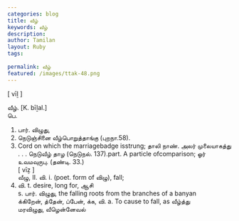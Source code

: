 ```yaml
---
categories: blog
title: வீழ்
keywords: வீழ்
description: 
author: Tamilan
layout: Ruby
tags: 
 
permalink: வீழ்
featured: /images/ttak-48.png
---
```

  
[ vīḻ ]  
  
வீழ். [K. bīḻal.]  
பெ.   
1. பார். விழுது,   
1. நெடுஞ்சினை வீழ்பொறுத்தாங்கு (புறநா.58).   
2. Cord on which the marriagebadge isstrung; தாலி நாண். அலர் முலையாகத்து . . . நெடுவீழ் தாழ (நெடுநல். 137).part. A particle ofcomparison; ஓர் உவமவுருபு. (தண்டி. 33.)  
[ vīẕ ]  
வீழு, II. வி. i. (poet. form of விழு), fall;   
2. வி. t. desire, long for, ஆசி  
s. பார். விழுது, the falling roots from the branches of a banyan  
க்கிறேன், த்தேன், ப்பேன், க்க, வி. a. To cause to fall, as வீழ்த்து  
மரவிழுது, வீழென்னேவல்